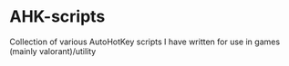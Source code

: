 # AHK-scripts

Collection of various AutoHotKey scripts I have written for use in games (mainly valorant)/utility
